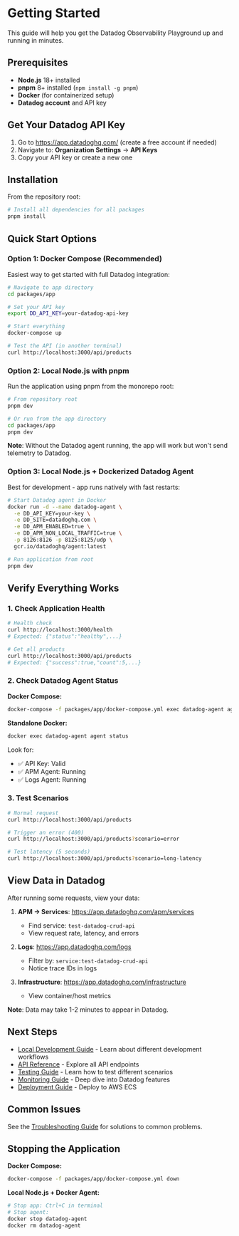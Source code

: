 # Getting Started

This guide will help you get the Datadog Observability Playground up and running in minutes.

## Prerequisites

- **Node.js** 18+ installed
- **pnpm** 8+ installed (`npm install -g pnpm`)
- **Docker** (for containerized setup)
- **Datadog account** and API key

## Get Your Datadog API Key

1. Go to https://app.datadoghq.com/ (create a free account if needed)
2. Navigate to: **Organization Settings** → **API Keys**
3. Copy your API key or create a new one

## Installation

From the repository root:

```bash
# Install all dependencies for all packages
pnpm install
```

## Quick Start Options

### Option 1: Docker Compose (Recommended)

Easiest way to get started with full Datadog integration:

```bash
# Navigate to app directory
cd packages/app

# Set your API key
export DD_API_KEY=your-datadog-api-key

# Start everything
docker-compose up

# Test the API (in another terminal)
curl http://localhost:3000/api/products
```

### Option 2: Local Node.js with pnpm

Run the application using pnpm from the monorepo root:

```bash
# From repository root
pnpm dev

# Or run from the app directory
cd packages/app
pnpm dev
```

**Note**: Without the Datadog agent running, the app will work but won't send telemetry to Datadog.

### Option 3: Local Node.js + Dockerized Datadog Agent

Best for development - app runs natively with fast restarts:

```bash
# Start Datadog agent in Docker
docker run -d --name datadog-agent \
  -e DD_API_KEY=your-key \
  -e DD_SITE=datadoghq.com \
  -e DD_APM_ENABLED=true \
  -e DD_APM_NON_LOCAL_TRAFFIC=true \
  -p 8126:8126 -p 8125:8125/udp \
  gcr.io/datadoghq/agent:latest

# Run application from root
pnpm dev
```

## Verify Everything Works

### 1. Check Application Health

```bash
# Health check
curl http://localhost:3000/health
# Expected: {"status":"healthy",...}

# Get all products
curl http://localhost:3000/api/products
# Expected: {"success":true,"count":5,...}
```

### 2. Check Datadog Agent Status

**Docker Compose:**
```bash
docker-compose -f packages/app/docker-compose.yml exec datadog-agent agent status
```

**Standalone Docker:**
```bash
docker exec datadog-agent agent status
```

Look for:
- ✅ API Key: Valid
- ✅ APM Agent: Running
- ✅ Logs Agent: Running

### 3. Test Scenarios

```bash
# Normal request
curl http://localhost:3000/api/products

# Trigger an error (400)
curl http://localhost:3000/api/products?scenario=error

# Test latency (5 seconds)
curl http://localhost:3000/api/products?scenario=long-latency
```

## View Data in Datadog

After running some requests, view your data:

1. **APM → Services**: https://app.datadoghq.com/apm/services
   - Find service: `test-datadog-crud-api`
   - View request rate, latency, and errors

2. **Logs**: https://app.datadoghq.com/logs
   - Filter by: `service:test-datadog-crud-api`
   - Notice trace IDs in logs

3. **Infrastructure**: https://app.datadoghq.com/infrastructure
   - View container/host metrics

**Note**: Data may take 1-2 minutes to appear in Datadog.

## Next Steps

- [Local Development Guide](./local-development.md) - Learn about different development workflows
- [API Reference](./api-reference.md) - Explore all API endpoints
- [Testing Guide](./testing.md) - Learn how to test different scenarios
- [Monitoring Guide](./monitoring.md) - Deep dive into Datadog features
- [Deployment Guide](./deployment.md) - Deploy to AWS ECS

## Common Issues

See the [Troubleshooting Guide](./troubleshooting.md) for solutions to common problems.

## Stopping the Application

**Docker Compose:**
```bash
docker-compose -f packages/app/docker-compose.yml down
```

**Local Node.js + Docker Agent:**
```bash
# Stop app: Ctrl+C in terminal
# Stop agent:
docker stop datadog-agent
docker rm datadog-agent
```
